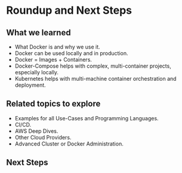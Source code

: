 # Roundup and Next Steps

## What we learned

* What Docker is and why we use it.
* Docker can be used locally and in production.
* Docker = Images + Containers.
* Docker-Compose helps with complex, multi-container projects, especially locally.
* Kubernetes helps with multi-machine container orchestration and deployment.

## Related topics to explore

* Examples for all Use-Cases and Programming Languages.
* CI/CD.
* AWS Deep Dives.
* Other Cloud Providers.
* Advanced Cluster or Docker Administration.

## Next Steps
